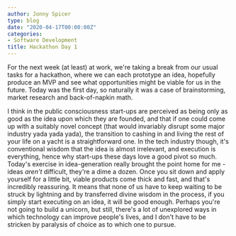 ```yaml
---
author: Jonny Spicer
type: blog
date: "2020-04-17T00:00:00Z"
categories:
- Software Development
title: Hackathon Day 1
---
```

For the next week (at least) at work, we're taking a break from our usual tasks for a hackathon, where we can each
prototype an idea, hopefully produce an MVP and see what opportunities might be viable for us in the future. Today
was the first day, so naturally it was a case of brainstorming, market research and back-of-napkin math.

I think in the public consciousness start-ups are perceived as being only as good as the idea upon which they are
founded, and that if one could come up with a suitably novel concept (that would invariably disrupt some major industry
yada yada yada), the transition to cashing in and living the rest of your life on a yacht is a straightforward one.
In the tech industry though, it's conventional wisdom that the idea is almost irrelevant, and execution is everything,
hence why start-ups these days love a good pivot so much. Today's exercise in idea-generation really brought the point
home for me - ideas *aren't* difficult, they're a dime a dozen. Once you sit down and apply yourself for a little bit,
viable products come thick and fast, and that's incredibly reassuring. It means that none of us have to keep waiting to
be struck by lightning and by transferred divine wisdom in the process, if you simply start executing on an idea, it
will be good enough. Perhaps you're not going to build a unicorn, but still, there's a lot of unexplored ways in which
technology can improve people's lives, and I don't have to be stricken by paralysis of choice as to which one to pursue.
